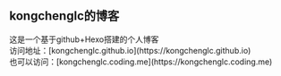 <h2>kongchenglc的博客</h2>
这是一个基于github+Hexo搭建的个人博客<br>
访问地址：[kongchenglc.github.io](https://kongchenglc.github.io)<br>
也可以访问：[kongchenglc.coding.me](https://kongchenglc.coding.me)